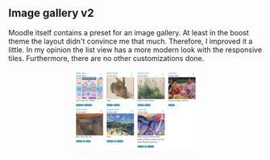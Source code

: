 ## Image gallery v2

Moodle itself contains a preset for an image gallery. At least in the boost
theme the layout didn't convince me that much. Therefore, I improved it a little.
In my opinion the list view has a more modern look with the responsive tiles.
Furthermore, there are no other customizations done.

<div style="margin: 0 25%">

![Screenshot](gallery_improved.png)

</div>

